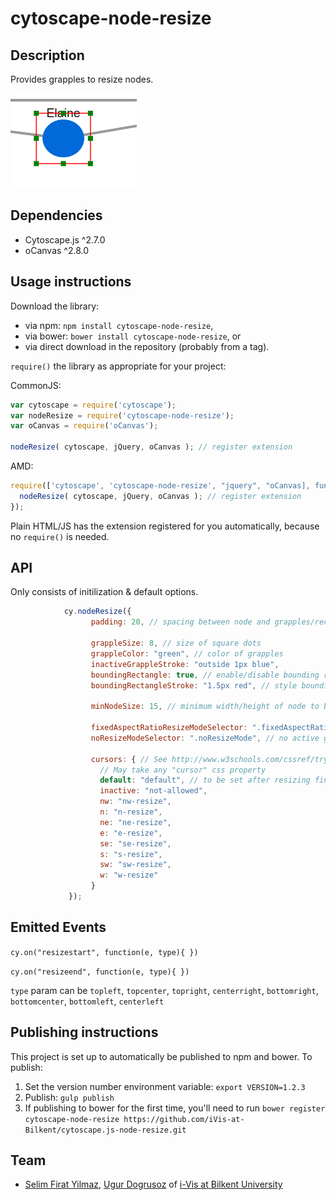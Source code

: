 cytoscape-node-resize
================================================================================


## Description
Provides grapples to resize nodes.

![Image of extension](img.png)



## Dependencies

 * Cytoscape.js ^2.7.0
 * oCanvas ^2.8.0


## Usage instructions

Download the library:
 * via npm: `npm install cytoscape-node-resize`,
 * via bower: `bower install cytoscape-node-resize`, or
 * via direct download in the repository (probably from a tag).

`require()` the library as appropriate for your project:

CommonJS:
```js
var cytoscape = require('cytoscape');
var nodeResize = require('cytoscape-node-resize');
var oCanvas = require('oCanvas');

nodeResize( cytoscape, jQuery, oCanvas ); // register extension
```

AMD:
```js
require(['cytoscape', 'cytoscape-node-resize', "jquery", "oCanvas], function( cytoscape, nodeResize, jQuery, oCanvas ){
  nodeResize( cytoscape, jQuery, oCanvas ); // register extension
});
```

Plain HTML/JS has the extension registered for you automatically, because no `require()` is needed.


## API

Only consists of initilization & default options.

```js
            cy.nodeResize({
                  padding: 20, // spacing between node and grapples/rectangle
            
                  grappleSize: 8, // size of square dots
                  grappleColor: "green", // color of grapples
                  inactiveGrappleStroke: "outside 1px blue",
                  boundingRectangle: true, // enable/disable bounding rectangle
                  boundingRectangleStroke: "1.5px red", // style bounding rectangle
            
                  minNodeSize: 15, // minimum width/height of node to be set
            
                  fixedAspectRatioResizeModeSelector: ".fixedAspectRatioResizeMode",// with only 4 active grapples (at corners)
                  noResizeModeSelector: ".noResizeMode", // no active grapples
            
                  cursors: { // See http://www.w3schools.com/cssref/tryit.asp?filename=trycss_cursor
                    // May take any "cursor" css property
                    default: "default", // to be set after resizing finished or mouseleave
                    inactive: "not-allowed",
                    nw: "nw-resize",
                    n: "n-resize",
                    ne: "ne-resize",
                    e: "e-resize",
                    se: "se-resize",
                    s: "s-resize",
                    sw: "sw-resize",
                    w: "w-resize"
                  }
             });
```


## Emitted Events
`cy.on("resizestart", function(e, type){ })`

`cy.on("resizeend", function(e, type){ })`


`type` param can be `topleft`, `topcenter`, `topright`, `centerright`, 
`bottomright`, `bottomcenter`, `bottomleft`, `centerleft`


## Publishing instructions

This project is set up to automatically be published to npm and bower.  To publish:

1. Set the version number environment variable: `export VERSION=1.2.3`
1. Publish: `gulp publish`
1. If publishing to bower for the first time, you'll need to run `bower register cytoscape-node-resize https://github.com/iVis-at-Bilkent/cytoscape.js-node-resize.git`

## Team

  * [Selim Firat Yilmaz](https://github.com/mrsfy), [Ugur Dogrusoz](https://github.com/ugurdogrusoz) of [i-Vis at Bilkent University](http://www.cs.bilkent.edu.tr/~ivis)
